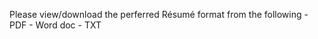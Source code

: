 
Please view/download the perferred Résumé format from the following
    - PDF
    - Word doc
    - TXT
 
